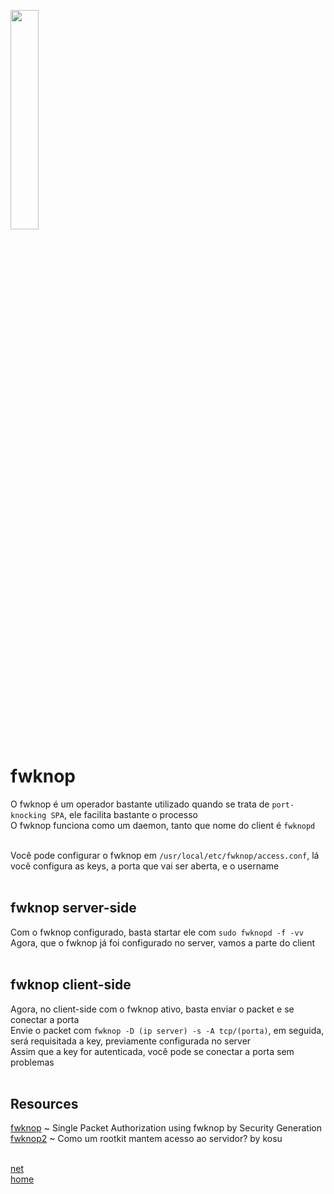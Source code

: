 <img width="30%" src="https://i.imgur.com/CGV9DU1.png"></img>

# fwknop
O fwknop é um operador bastante utilizado quando se trata de `port-knocking SPA`, ele facilita bastante o processo<br>
O fwknop funciona como um daemon, tanto que nome do client é `fwknopd`<br><br>

Você pode configurar o fwknop em `/usr/local/etc/fwknop/access.conf`, lá você configura as keys, a porta que vai ser aberta, e o username<br><br>

## fwknop server-side
Com o fwknop configurado, basta startar ele com `sudo fwknopd -f -vv`<br>
Agora, que o fwknop já foi configurado no server, vamos a parte do client<br><br>

## fwknop client-side
Agora, no client-side com o fwknop ativo, basta enviar o packet e se conectar a porta<br>
Envie o packet com `fwknop -D (ip server) -s -A tcp/(porta)`, em seguida, será requisitada a key, previamente configurada no server<br>
Assim que a key for autenticada, você pode se conectar a porta sem problemas<br><br>

## Resources
[fwknop](https://youtu.be/QVpgDCsqr0U) ~ Single Packet Authorization using fwknop by Security Generation<br>
[fwknop2](https://xnwm0.github.io/pdfs/spa_fwknop.pdf) ~ Como um rootkit mantem acesso ao servidor? by kosu<br><br>

[net](../README.md)<br>
[home](../../README.md)
